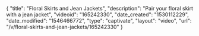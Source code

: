 {
    "title": "Floral Skirts and Jean Jackets",
    "description": "Pair your floral skirt with a jean jacket",
    "videoid": "165242330",
    "date_created": "1530112229",
    "date_modified": "1546466772",
    "type": "captivate",
    "layout": "video",
    "url": "\/v\/floral-skirts-and-jean-jackets\/165242330"
}